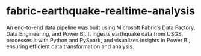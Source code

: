 # fabric-earthquake-realtime-analysis
An end-to-end data pipeline was built using Microsoft Fabric’s Data Factory, Data Engineering, and Power BI. It ingests earthquake data from USGS, processes it with Python and PySpark, and visualizes insights in Power BI, ensuring efficient data transformation and analysis.
